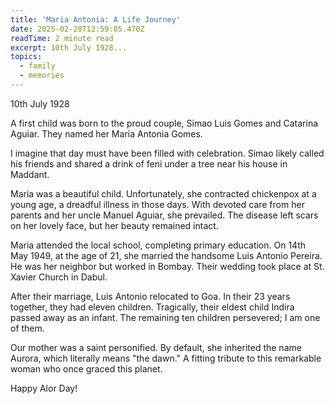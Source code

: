 ```yaml
---
title: 'Maria Antonia: A Life Journey'
date: 2025-02-28T12:59:05.470Z
readTime: 2 minute read
excerpt: 10th July 1928...
topics:
  - family
  - memories
---
```

10th July 1928
 
 A first child was born to the proud couple, Simao Luis Gomes and Catarina Aguiar. They named her Maria Antonia Gomes.
 
 I imagine that day must have been filled with celebration. Simao likely called his friends and shared a drink of feni under a tree near his house in Maddant.
 
 Maria was a beautiful child. Unfortunately, she contracted chickenpox at a young age, a dreadful illness in those days. With devoted care from her parents and her uncle Manuel Aguiar, she prevailed. The disease left scars on her lovely face, but her beauty remained intact.
 
 Maria attended the local school, completing primary education. On 14th May 1949, at the age of 21, she married the handsome Luis Antonio Pereira. He was her neighbor but worked in Bombay. Their wedding took place at St. Xavier Church in Dabul.
 
 After their marriage, Luis Antonio relocated to Goa. In their 23 years together, they had eleven children. Tragically, their eldest child Indira passed away as an infant. The remaining ten children persevered; I am one of them.
 
 Our mother was a saint personified. By default, she inherited the name Aurora, which literally means "the dawn." A fitting tribute to this remarkable woman who once graced this planet.
 
 Happy Alor Day!
